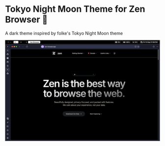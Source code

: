 # Tokyo Night Moon Theme for Zen Browser 🌙

A dark theme inspired by folke's Tokyo Night Moon theme

![Tokyo Night Moon Preview](./preview.png)

